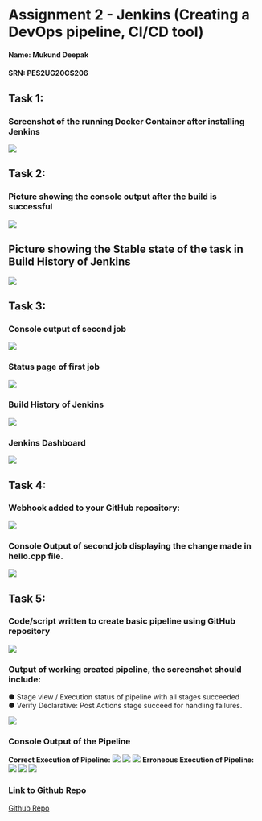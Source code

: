 # Assignment 2 - Jenkins (Creating a DevOps pipeline, CI/CD tool)
#### Name: Mukund Deepak
#### SRN: PES2UG20CS206

## Task 1:
### Screenshot of the running Docker Container after installing Jenkins
![](./task1.png)

## Task 2:

### Picture showing the console output after the build is successful
![](./task2_1.png)
## Picture showing the Stable state of the task in Build History of Jenkins
![](./task2_2.png)

## Task 3:

### Console output of second job
![](./task3_1.png)

### Status page of first job
![](./task3_2.png)

### Build History of Jenkins
![](./task3_3.png)

### Jenkins Dashboard
![](./task3_4.png)

## Task 4:

### Webhook added to your GitHub repository:
![](./task4_1.png)

### Console Output of second job displaying the change made in hello.cpp file.
![](./task4_2.png)

## Task 5:

### Code/script written to create basic pipeline using GitHub repository
![](./task5_1.png)

### Output of working created pipeline, the screenshot should include:
  ● Stage view / Execution status of pipeline with all stages succeeded    
  ● Verify Declarative: Post Actions stage succeed for handling failures.

![](./task5_2.png)

### Console Output of the Pipeline
**Correct Execution of Pipeline:**
![](./task5_3_1_1.png)
![](./task5_3_1_2.png)
![](./task5_3_1_3.png)
**Erroneous Execution of Pipeline:**
![](./task5_3_2_1.png)
![](./task5_3_2_2.png)
![](./task5_3_2_3.png)

### Link to Github Repo
[Github Repo](https://github.com/mukunddeepak/PES2UG20CS206_Jenkins/)


